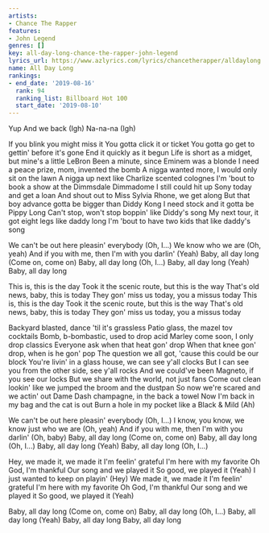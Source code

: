 ```yaml
---
artists:
- Chance The Rapper
features:
- John Legend
genres: []
key: all-day-long-chance-the-rapper-john-legend
lyrics_url: https://www.azlyrics.com/lyrics/chancetherapper/alldaylong.html
name: All Day Long
rankings:
- end_date: '2019-08-16'
  rank: 94
  ranking_list: Billboard Hot 100
  start_date: '2019-08-10'
---
```



Yup
And we back (Igh)
Na-na-na (Igh)

If you blink you might miss it
You gotta click it or ticket
You gotta go get to gettin' before it's gone
End it quickly as it begun
Life is short as a midget, but mine's a little LeBron
Been a minute, since Eminem was a blonde
I need a peace prize, mom, invented the bomb
A nigga wanted more, I would only sit on the lawn
A nigga up next like Charlize scented colognes
I'm 'bout to book a show at the Dimmsdale Dimmadome
I still could hit up Sony today and get a loan
And shout out to Miss Sylvia Rhone, we get along
But that boy advance gotta be bigger than Diddy Kong
I need stock and it gotta be Pippy Long
Can't stop, won't stop boppin' like Diddy's song
My next tour, it got eight legs like daddy long
I'm 'bout to have two kids that like daddy's song


We can't be out here pleasin' everybody (Oh, I...)
We know who we are (Oh, yeah)
And if you with me, then I'm with you darlin' (Yeah)
Baby, all day long (Come on, come on)
Baby, all day long (Oh, I...)
Baby, all day long (Yeah)
Baby, all day long


This is, this is the day
Took it the scenic route, but this is the way
That's old news, baby, this is today
They gon' miss us today, you a missus today
This is, this is the day
Took it the scenic route, but this is the way
That's old news, baby, this is today
They gon' miss us today, you a missus today

Backyard blasted, dance 'til it's grassless
Patio glass, the mazel tov cocktails
Bomb, b-bombastic, used to drop acid
Marley come soon, I only drop classics
Everyone ask when that heat gon' drop
When that knee gon' drop, when is he gon' pop
The question we all got, 'cause this could be our block
You're livin' in a glass house, we can see y'all clocks
But I can see you from the other side, see y'all rocks
And we could've been Magneto, if you see our locks
But we share with the world, not just fans
Come out clean lookin' like we jumped the broom and the dustpan
So now we're scared and we actin' out
Dame Dash champagne, in the back a towel
Now I'm back in my bag and the cat is out
Burn a hole in my pocket like a Black & Mild (Ah)


We can't be out here pleasin' everybody (Oh, I...)
I know, you know, we know just who we are (Oh, yeah)
And if you with me, then I'm with you darlin' (Oh, baby)
Baby, all day long (Come on, come on)
Baby, all day long (Oh, I...)
Baby, all day long (Yeah)
Baby, all day long (Oh, I...)

Hey, we made it, we made it
I'm feelin' grateful
I'm here with my favorite
Oh God, I'm thankful
Our song and we played it
So good, we played it (Yeah)
I just wanted to keep on playin' (Hey)
We made it, we made it
I'm feelin' grateful
I'm here with my favorite
Oh God, I'm thankful
Our song and we played it
So good, we played it (Yeah)

Baby, all day long (Come on, come on)
Baby, all day long (Oh, I...)
Baby, all day long (Yeah)
Baby, all day long
Baby, all day long



